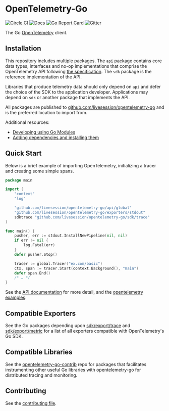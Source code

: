 # OpenTelemetry-Go

[![Circle CI](https://circleci.com/gh/open-telemetry/opentelemetry-go.svg?style=svg)](https://circleci.com/gh/open-telemetry/opentelemetry-go)
[![Docs](https://godoc.org/github.com/livesession/opentelemetry-go?status.svg)](https://pkg.go.dev/github.com/livesession/opentelemetry-go)
[![Go Report Card](https://goreportcard.com/badge/github.com/livesession/opentelemetry-go)](https://goreportcard.com/report/github.com/livesession/opentelemetry-go)
[![Gitter](https://badges.gitter.im/open-telemetry/opentelemetry-go.svg)](https://gitter.im/open-telemetry/opentelemetry-go?utm_source=badge&utm_medium=badge&utm_campaign=pr-badge)

The Go [OpenTelemetry](https://opentelemetry.io/) client.

## Installation

This repository includes multiple packages. The `api`
package contains core data types, interfaces and no-op implementations that comprise the OpenTelemetry API following
[the
specification](https://github.com/open-telemetry/opentelemetry-specification).
The `sdk` package is the reference implementation of the API.

Libraries that produce telemetry data should only depend on `api`
and defer the choice of the SDK to the application developer. Applications may
depend on `sdk` or another package that implements the API.

All packages are published to [github.com/livesession/opentelemetry-go](https://pkg.go.dev/github.com/livesession/opentelemetry-go) and is the preferred location to import from.

Additional resources:

- [Developing using Go Modules](https://blog.golang.org/using-go-modules)
- [Adding dependencies and installing them](https://golang.org/cmd/go/#hdr-Add_dependencies_to_current_module_and_install_them)

## Quick Start

Below is a brief example of importing OpenTelemetry, initializing a tracer and creating some simple spans.

```go
package main

import (
	"context"
	"log"

	"github.com/livesession/opentelemetry-go/api/global"
	"github.com/livesession/opentelemetry-go/exporters/stdout"
	sdktrace "github.com/livesession/opentelemetry-go/sdk/trace"
)

func main() {
	pusher, err := stdout.InstallNewPipeline(nil, nil)
	if err != nil {
		log.Fatal(err)
	}
	defer pusher.Stop()

	tracer := global.Tracer("ex.com/basic")
	ctx, span := tracer.Start(context.Background(), "main")
	defer span.End()
	/* … */
}
```

See the [API
documentation](https://pkg.go.dev/github.com/livesession/opentelemetry-go) for more
detail, and the
[opentelemetry examples](./example/).

## Compatible Exporters

See the Go packages depending upon
[sdk/export/trace](https://pkg.go.dev/github.com/livesession/opentelemetry-go/sdk/export/trace?tab=importedby)
and [sdk/export/metric](https://pkg.go.dev/github.com/livesession/opentelemetry-go/sdk/export/metric?tab=importedby)
for a list of all exporters compatible with OpenTelemetry's Go SDK.

## Compatible Libraries

See the
[opentelemetry-go-contrib](https://github.com/open-telemetry/opentelemetry-go-contrib)
repo for packages that facilitates instrumenting other useful Go libraries
with opentelemetry-go for distributed tracing and monitoring.

## Contributing

See the [contributing file](CONTRIBUTING.md).
